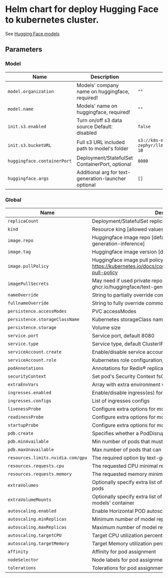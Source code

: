 # Helm chart for deploy Hugging Face to kubernetes cluster. 

See [Hugging Face models](https://huggingface.co/models)

## Parameters

### Model

| Name                        | Description                                          | Value                                                 |
| --------------------------- | ---------------------------------------------------- | ----------------------------------------------------- |
| `model.organization`        | Models' company name on huggingface, required!       | `""`                                                  |
| `model.name`                | Models' name on huggingface, required!               | `""`                                                  |
| `init.s3.enabled`           | Turn on/off s3 data source Default: disabled         | `false`                                               |
| `init.s3.bucketURL`         | Full s3 URL included path to model's folder          | `s3://k8s-model-zephyr/llm/deployment/segmind/SSD-1B` |
| `huggingface.containerPort` | Deployment/StatefulSet ContainerPort, optional       | `8080`                                                |
| `huggingface.args`          | Additional arg for text-generation-launcher optional | `[]`                                                  |

### Global

| Name                              | Description                                                                                                                         | Value                                           |
| --------------------------------- | ----------------------------------------------------------------------------------------------------------------------------------- | ----------------------------------------------- |
| `replicaCount`                    | Deployment/StatefulSet replicaCount                                                                                                 | `1`                                             |
| `kind`                            | Resource king [allowed values: deployment/StatefulSet, optional]                                                                    | `deployment`                                    |
| `image.repo`                      | Huggingface image repo [default: ghcr.io/huggingface/text-generation-inference]                                                     | `ghcr.io/huggingface/text-generation-inference` |
| `image.tag`                       | Huggingface image version [default: latest]                                                                                         | `latest`                                        |
| `image.pullPolicy`                | Huggingface image pull policy [default: IfNotPresent] ref: https://kubernetes.io/docs/concepts/containers/images/#image-pull-policy | `IfNotPresent`                                  |
| `imagePullSecrets`                | May need if used private repo as a cache for image ghcr.io/huggingface/text-generation-inference                                    | `[]`                                            |
| `nameOverride`                    | String to partially override common.names.name                                                                                      | `""`                                            |
| `fullnameOverride`                | String to fully override common.names.fullname                                                                                      | `""`                                            |
| `persistence.accessModes`         | PVC accessModes                                                                                                                     | `["ReadWriteOnce"]`                             |
| `persistence.storageClassName`    | Kubernetes storageClass name                                                                                                        | `gp2`                                           |
| `persistence.storage`             | Volume size                                                                                                                         | `100Gi`                                         |
| `service.port`                    | Service port, default 8080                                                                                                          | `8080`                                          |
| `service.type`                    | Service type, default ClusterIP                                                                                                     | `ClusterIP`                                     |
| `serviceAccount.create`           | Enable/disable service account, default enabled                                                                                     | `true`                                          |
| `serviceAccount.role`             | Kubernetes role configuration, default nil                                                                                          | `{}`                                            |
| `podAnnotations`                  | Annotations for Redis&reg; replicas pods                                                                                            | `{}`                                            |
| `securityContext`                 | Set pod's Security Context fsGroup                                                                                                  | `{}`                                            |
| `extraEnvVars`                    | Array with extra environment variables to add to main pod                                                                           | `[]`                                            |
| `ingresses.enabled`               | Enable/disable ingress(es) for model API, default disabled                                                                          | `false`                                         |
| `ingresses.configs`               | List of ingresses configs                                                                                                           | `[]`                                            |
| `livenessProbe`                   | Configure extra options for model liveness probe                                                                                    | `{}`                                            |
| `readinessProbe`                  | Configure extra options for model readiness probe                                                                                   | `{}`                                            |
| `startupProbe`                    | Configure extra options for model startup probe                                                                                     | `{}`                                            |
| `pdb.create`                      | Specifies whether a PodDisruptionBudget should be created                                                                           | `false`                                         |
| `pdb.minAvailable`                | Min number of pods that must still be available after the eviction                                                                  | `1`                                             |
| `pdb.maxUnavailable`              | Max number of pods that can be unavailable after the eviction                                                                       | `""`                                            |
| `resources.limits.nvidia.com/gpu` | The required option by text-generation-launcher                                                                                     | `1`                                             |
| `resources.requests.cpu`          | The requested CPU minimal recommended value                                                                                         | `3`                                             |
| `resources.requests.memory`       | The requested memory minimal recommended size                                                                                       | `10Gi`                                          |
| `extraVolumes`                    | Optionally specify extra list of additional volumes for models' pods                                                                | `[]`                                            |
| `extraVolumeMounts`               | Optionally specify extra list of additional volumeMounts for models' container                                                      | `[]`                                            |
| `autoscaling.enabled`             | Enable Horizontal POD autoscaling for model                                                                                         | `true`                                          |
| `autoscaling.minReplicas`         | Minimum number of model replicas                                                                                                    | `1`                                             |
| `autoscaling.maxReplicas`         | Maximum number of model replicas                                                                                                    | `5`                                             |
| `autoscaling.targetCPU`           | Target CPU utilization percentage                                                                                                   | `50`                                            |
| `autoscaling.targetMemory`        | Target Memory utilization percentage                                                                                                | `50`                                            |
| `affinity`                        | Affinity for pod assignment                                                                                                         | `{}`                                            |
| `nodeSelector`                    | Node labels for pod assignment                                                                                                      | `{}`                                            |
| `tolerations`                     | Tolerations for pod assignment                                                                                                      | `[]`                                            |
